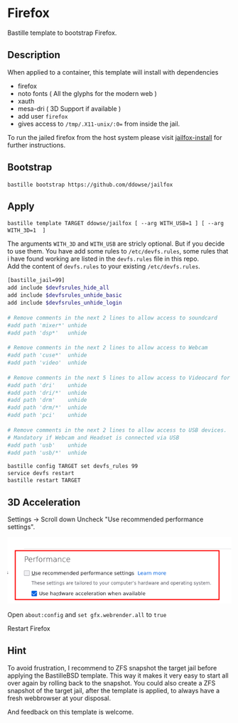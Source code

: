 # Firefox
Bastille template to bootstrap Firefox.

## Description

When applied to a container, this template will install with dependencies
 
- firefox 
- noto fonts ( All the glyphs for the modern web )
- xauth
- mesa-dri ( 3D Support if available )
- add user `firefox` 
- gives access to `/tmp/.X11-unix/:0=`  from inside the jail.

To run the jailed firefox from the host system please visit 
[jailfox-install](https://github.com/ddowse/jailfox-install) for further instructions.

## Bootstrap
```shell
bastille bootstrap https://github.com/ddowse/jailfox 
```

## Apply
```shell
bastille template TARGET ddowse/jailfox [ --arg WITH_USB=1 ] [ --arg WITH_3D=1  ]
```
The arguments `WITH_3D` and `WITH_USB` are stricly optional. But if you decide
to use them. You have add some rules to `/etc/devfs.rules`, some rules that i
have found working are listed in the `devfs.rules` file in this repo.   
Add the content of `devfs.rules` to your existing `/etc/devfs.rules`.

```sh
[bastille_jail=99]
add include $devfsrules_hide_all
add include $devfsrules_unhide_basic
add include $devfsrules_unhide_login

# Remove comments in the next 2 lines to allow access to soundcard
#add path 'mixer*' unhide
#add path 'dsp*'   unhide

# Remove comments in the next 2 lines to allow access to Webcam
#add path 'cuse*'  unhide
#add path 'video'  unhide

# Remove comments in the next 5 lines to allow access to Videocard for 3D
#add path 'dri'    unhide
#add path 'dri/*'  unhide 
#add path 'drm'    unhide
#add path 'drm/*'  unhide
#add path 'pci'    unhide

# Remove comments in the next 2 lines to allow access to USB devices.
# Mandatory if Webcam and Headset is connected via USB 
#add path 'usb'    unhide
#add path 'usb/*'  unhide
```

```shell
bastille config TARGET set devfs_rules 99
service devfs restart
bastille restart TARGET
```

## 3D Acceleration 

Settings -> Scroll down Uncheck "Use recommended performance settings".   

![Firefox Settings](ff-performance.png)

Open `about:config` and `set gfx.webrender.all` to `true`

Restart Firefox

## Hint

To avoid frustration, I recommend to ZFS snapshot the target jail before applying
the BastilleBSD template. This way it makes it very easy to start all over again by rolling back to the snapshot. 
You could also create a ZFS snapshot of the target jail, after the template is
applied, to always have a fresh webbrowser at your disposal.

And feedback on this template is welcome. 
